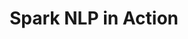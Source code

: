 ---
layout: demopage
title: Spark NLP in Action
full_width: true
permalink: /resolving_company_names
key: demo
license: false
show_edit_on_github: false
show_date: false
data:
  sections:  
    - title: Spark NLP for Healthcare
      excerpt: Resolving Company Names
      secheader: yes
      secheader:
        - title: Spark NLP for Healthcare
          subtitle: Resolving Company Names
          activemenu: resolving_company_names
      source: yes
      source: 
        - title: Company Normalization for Edgar and Crunchbase databases 
          id: company_normalization_edgar_crunchbase_databases 
          image: 
              src: /assets/images/Company_Normalization.svg
          image2: 
              src: /assets/images/Company_Normalization_f.svg
          excerpt: These models normalize versions of Company Names using Edgar and Crunchbase databases conventions.
          actions:
          - text: Live Demo
            type: normal
            url: https://demo.johnsnowlabs.com/finance/ER_EDGAR_CRUNCHBASE/
          - text: Colab Netbook
            type: blue_btn
            url:                 
---